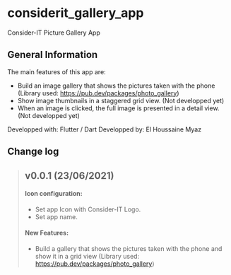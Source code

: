 # considerit_gallery_app

Consider-IT Picture Gallery App

## General Information

The main features of this app are:
- Build an image gallery that shows the pictures taken with the phone (Library used: https://pub.dev/packages/photo_gallery)
- Show image thumbnails in a staggered grid view. (Not developped yet)
- When an image is clicked, the full image is presented in a detail view. (Not developped yet)

Developped with: Flutter / Dart
Developped by: El Houssaine Myaz


## Change log

> ## v0.0.1 (23/06/2021)
> 
> #### Icon configuration:
> 
> - Set app Icon with Consider-IT Logo.
> - Set app name.
> 
> #### New Features:
> 
> - Build a gallery that shows the pictures taken with the phone and show it in a grid view (Library used: https://pub.dev/packages/photo_gallery) 
